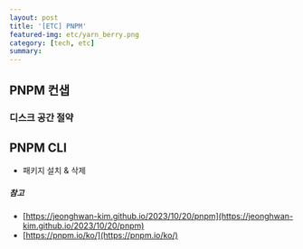 ```yaml
---
layout: post
title: '[ETC] PNPM'
featured-img: etc/yarn_berry.png
category: [tech, etc]
summary:
---
```


## PNPM 컨샙

### 디스크 공간 절약

## PNPM CLI
- 패키지 설치 & 삭제

##### 참고
- [https://jeonghwan-kim.github.io/2023/10/20/pnpm](https://jeonghwan-kim.github.io/2023/10/20/pnpm)
- [https://pnpm.io/ko/](https://pnpm.io/ko/)
